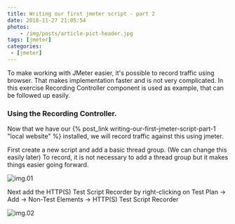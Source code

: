 ```yaml
---
title: Writing our first jmeter script - part 2
date: 2018-11-27 21:05:54
photos: 
	- /img/posts/article-pict-header.jpg
tags: [jmeter]
categories:
 - [jmeter]
---
```


To make working with JMeter easier, it's possible to record traffic using browser. That makes implementation faster and is not very complicated. In this exercise Recording Controller component is used as example, that can be followed up easily.

<!--more-->

### Using the Recording Controller.

Now that we have our {% post_link writing-our-first-jmeter-script-part-1 "local website" %} installed, we will record traffic against this using jmeter.

First create a new script and add a basic thread group. (We can change this easily later)
To record, it is not necessary to add a thread group but it makes things easier going forward.

![img.01](jmeter-simple-thread-group.png)

Next add the HTTP(S) Test Script Recorder by right-clicking on Test Plan -> Add -> Non-Test Elements -> HTTP(S) Test Script Recorder


![img.02](https-test-script-recorder.png)

